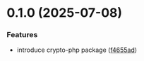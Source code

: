 # 0.1.0 (2025-07-08)


### Features

* introduce crypto-php package ([f4655ad](https://github.com/hawk-digital-environments/hawki-package/commit/f4655ade57d9fa43d06f326e0f180d8272660014))



